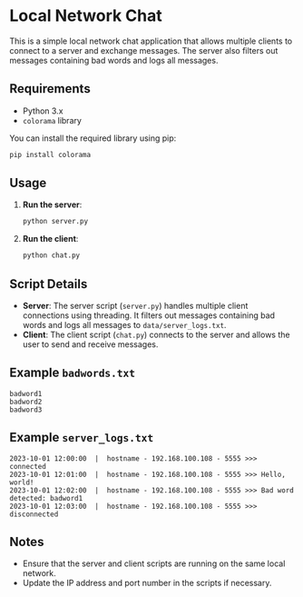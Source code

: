 # Local Network Chat

This is a simple local network chat application that allows multiple clients to connect to a server and exchange messages. The server also filters out messages containing bad words and logs all messages.

## Requirements

- Python 3.x
- `colorama` library

You can install the required library using pip:

```sh
pip install colorama
```

## Usage

1. **Run the server**:

    ```sh
    python server.py
    ```

2. **Run the client**:

    ```sh
    python chat.py
    ```

## Script Details

- **Server**: The server script (`server.py`) handles multiple client connections using threading. It filters out messages containing bad words and logs all messages to `data/server_logs.txt`.
- **Client**: The client script (`chat.py`) connects to the server and allows the user to send and receive messages.

## Example `badwords.txt`

```
badword1
badword2
badword3
```

## Example `server_logs.txt`

```
2023-10-01 12:00:00  |  hostname - 192.168.100.108 - 5555 >>> connected
2023-10-01 12:01:00  |  hostname - 192.168.100.108 - 5555 >>> Hello, world!
2023-10-01 12:02:00  |  hostname - 192.168.100.108 - 5555 >>> Bad word detected: badword1
2023-10-01 12:03:00  |  hostname - 192.168.100.108 - 5555 >>> disconnected
```

## Notes

- Ensure that the server and client scripts are running on the same local network.
- Update the IP address and port number in the scripts if necessary.
